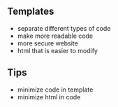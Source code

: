 ##	Templates

*	separate different types of code
*	make more readable code
*	more secure website
*	html that is easier to modify

##	Tips

*	minimize code in template
*	minimize html in code